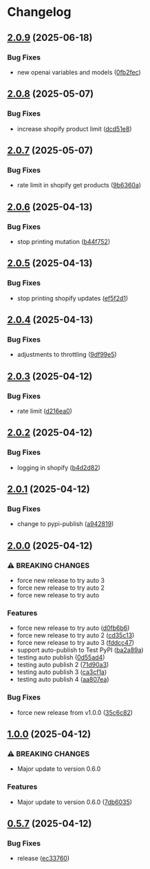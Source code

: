 # Changelog

## [2.0.9](github.com/rfp-byte/RikPy/compare/v2.0.8...v2.0.9) (2025-06-18)


### Bug Fixes

* new openai variables and models ([0fb2fec](github.com/rfp-byte/RikPy/commit/0fb2fec1980b92ef951609215422e4c358ab0d0f))

## [2.0.8](github.com/rfp-byte/RikPy/compare/v2.0.7...v2.0.8) (2025-05-07)


### Bug Fixes

* increase shopify product limit ([dcd51e8](github.com/rfp-byte/RikPy/commit/dcd51e858f6b5b0575d7509d3baaf33b5bf4858a))

## [2.0.7](github.com/rfp-byte/RikPy/compare/v2.0.6...v2.0.7) (2025-05-07)


### Bug Fixes

* rate limit in shopify get products ([9b6360a](github.com/rfp-byte/RikPy/commit/9b6360a65daf231781f932c596580309cd50f7da))

## [2.0.6](github.com/rfp-byte/RikPy/compare/v2.0.5...v2.0.6) (2025-04-13)


### Bug Fixes

* stop printing mutation ([b44f752](github.com/rfp-byte/RikPy/commit/b44f7529178163079f91f3af181c8c481bf5cced))

## [2.0.5](github.com/rfp-byte/RikPy/compare/v2.0.4...v2.0.5) (2025-04-13)


### Bug Fixes

* stop printing shopify updates ([ef5f2d1](github.com/rfp-byte/RikPy/commit/ef5f2d12ac0caf46e1702a3ed9ca3d32e044f3ae))

## [2.0.4](github.com/rfp-byte/RikPy/compare/v2.0.3...v2.0.4) (2025-04-13)


### Bug Fixes

* adjustments to throttling ([9df99e5](github.com/rfp-byte/RikPy/commit/9df99e55bb850bfc812be514f530d1e623ec76ea))

## [2.0.3](github.com/rfp-byte/RikPy/compare/v2.0.2...v2.0.3) (2025-04-12)


### Bug Fixes

* rate limit ([d216ea0](github.com/rfp-byte/RikPy/commit/d216ea069ad06086cbcb559a187e228081b02d00))

## [2.0.2](github.com/rfp-byte/RikPy/compare/v2.0.1...v2.0.2) (2025-04-12)


### Bug Fixes

* logging in shopify ([b4d2d82](github.com/rfp-byte/RikPy/commit/b4d2d8241395055c1d7d4e2bc10291ad10cfd0cf))

## [2.0.1](github.com/rfp-byte/RikPy/compare/v2.0.0...v2.0.1) (2025-04-12)


### Bug Fixes

* change to pypi-publish ([a942819](github.com/rfp-byte/RikPy/commit/a9428196ab9a13006b1ecaceaca12488b1ec32c7))

## [2.0.0](github.com/rfp-byte/RikPy/compare/v1.0.0...v2.0.0) (2025-04-12)


### ⚠ BREAKING CHANGES

* force new release to try auto 3
* force new release to try auto 2
* force new release to try auto

### Features

* force new release to try auto ([d0fb6b6](github.com/rfp-byte/RikPy/commit/d0fb6b6394e20107d3f38c7cc416f0235c97beb6))
* force new release to try auto 2 ([cd35c13](github.com/rfp-byte/RikPy/commit/cd35c1346aedd323f117690ac5c7b64fbc863e5c))
* force new release to try auto 3 ([fddcc47](github.com/rfp-byte/RikPy/commit/fddcc477747def4b34d4f35e39962de5de7be7f1))
* support auto-publish to Test PyPI ([ba2a89a](github.com/rfp-byte/RikPy/commit/ba2a89a18870ec4e0c9c9246c2f8cba3c4d4d24e))
* testing auto publish ([0d55ad4](github.com/rfp-byte/RikPy/commit/0d55ad40412decbd29ea9e3517082aab1a045462))
* testing auto publish 2 ([71d90a3](github.com/rfp-byte/RikPy/commit/71d90a36a4929a12bc0b4aae334bb51dfc3e64c1))
* testing auto publish 3 ([ca3cf1a](github.com/rfp-byte/RikPy/commit/ca3cf1a9280e981b95852a96d92c4177b1c2eee9))
* testing auto publish 4 ([aa807ea](github.com/rfp-byte/RikPy/commit/aa807ea59743d43699581f99b82802c8c4fd0f41))


### Bug Fixes

* force new release from v1.0.0 ([35c6c82](github.com/rfp-byte/RikPy/commit/35c6c8279a269de3de22c188ea27cb1264586fd4))

## [1.0.0](https://github.com/rfp-byte/RikPy/compare/v0.5.7...v1.0.0) (2025-04-12)


### ⚠ BREAKING CHANGES

* Major update to version 0.6.0

### Features

* Major update to version 0.6.0 ([7db6035](https://github.com/rfp-byte/RikPy/commit/7db6035851bd2ae944854c9780b3e9a1304e438a))

## [0.5.7](https://github.com/rfp-byte/RikPy/compare/v0.5.6...v0.5.7) (2025-04-12)


### Bug Fixes

* release ([ec33760](https://github.com/rfp-byte/RikPy/commit/ec33760511aebfc7374e075e8815416853176dcc))
